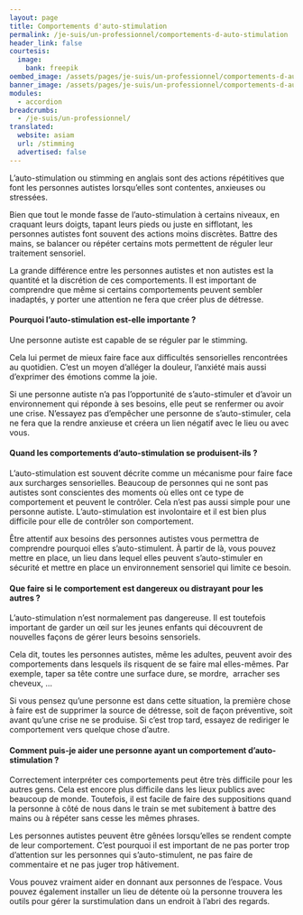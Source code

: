 ```yaml
---
layout: page
title: Comportements d'auto-stimulation
permalink: /je-suis/un-professionnel/comportements-d-auto-stimulation
header_link: false
courtesis:
  image:
    bank: freepik
oembed_image: /assets/pages/je-suis/un-professionnel/comportements-d-auto-stimulation/opengraph.jpg
banner_image: /assets/pages/je-suis/un-professionnel/comportements-d-auto-stimulation/banner.jpg
modules:
  - accordion
breadcrumbs:
  - /je-suis/un-professionnel/
translated:
  website: asiam
  url: /stimming
  advertised: false
---
```




L’auto-stimulation ou stimming en anglais sont des actions répétitives que font les personnes autistes lorsqu’elles sont contentes, anxieuses ou stressées.

Bien que tout le monde fasse de l’auto-stimulation à certains niveaux, en craquant leurs doigts, tapant leurs pieds ou juste en sifflotant, les personnes autistes font souvent des actions moins discrètes. Battre des mains, se balancer ou répéter certains mots permettent de réguler leur traitement sensoriel.

La grande différence entre les personnes autistes et non autistes est la quantité et la discrétion de ces comportements. Il est important de comprendre que même si certains comportements peuvent sembler inadaptés, y porter une attention ne fera que créer plus de détresse.



<amp-accordion animate expand-single-section disable-session-states>
 <section expanded>
  <h4><span></span>Pourquoi l’auto-stimulation est-elle importante&nbsp;?</h4>
  <div>

<p>Une personne autiste est capable de se réguler par le stimming.</p>

<p>Cela lui permet de mieux faire face aux difficultés sensorielles rencontrées au quotidien. C’est un moyen d’alléger la douleur, l’anxiété mais aussi d’exprimer des émotions comme la joie.</p>

<p>Si une personne autiste n’a pas l’opportunité de s’auto-stimuler et d’avoir un environnement qui réponde à ses besoins, elle peut se renfermer ou avoir une crise. N’essayez pas d’empêcher une personne de s’auto-stimuler, cela ne fera que la rendre anxieuse et créera un lien négatif avec le lieu ou avec vous.</p>
  </div>
 </section>
 <section>
  <h4><span></span>Quand les comportements d’auto-stimulation se produisent-ils&nbsp;?</h4>
  <div>
<p>L’auto-stimulation est souvent décrite comme un mécanisme pour faire face aux surcharges sensorielles. Beaucoup de personnes qui ne sont pas autistes sont conscientes des moments où elles ont ce type de comportement et peuvent le contrôler. Cela n’est pas aussi simple pour une personne autiste. L’auto-stimulation est involontaire et il est bien plus difficile pour elle de contrôler son comportement.</p>

<p>Être attentif aux besoins des personnes autistes vous permettra de comprendre pourquoi elles s’auto-stimulent. À partir de là, vous pouvez mettre en place, un lieu dans lequel elles peuvent s’auto-stimuler en sécurité et mettre en place un environnement sensoriel qui limite ce besoin.</p>
  </div>
 </section>
 <section>
  <h4><span></span>Que faire si le comportement est dangereux ou distrayant pour les autres&nbsp;?</h4>
  <div>
<p>L’auto-stimulation n’est normalement pas dangereuse. Il est toutefois important de garder un œil sur les jeunes enfants qui découvrent de nouvelles façons de gérer leurs besoins sensoriels.</p>

<p>Cela dit, toutes les personnes autistes, même les adultes, peuvent avoir des comportements dans lesquels ils risquent de se faire mal elles-mêmes. Par exemple, taper sa tête contre une surface dure, se mordre,  arracher ses cheveux, …</p>

<p>Si vous pensez qu’une personne est dans cette situation, la première chose à faire est de supprimer la source de détresse, soit de façon préventive, soit avant qu’une crise ne se produise. Si c’est trop tard, essayez de rediriger le comportement vers quelque chose d’autre.</p>
  </div>
 </section>
 <section>
  <h4><span></span>Comment puis-je aider une personne ayant un comportement d’auto-stimulation&nbsp;?</h4>
  <div>
<p>Correctement interpréter ces comportements peut être très difficile pour les autres gens. Cela est encore plus difficile dans les lieux publics avec beaucoup de monde. Toutefois, il est facile de faire des suppositions quand la personne à côté de nous dans le train se met subitement à battre des mains ou à répéter sans cesse les mêmes phrases.</p>

<p>Les personnes autistes peuvent être gênées lorsqu’elles se rendent compte de leur comportement. C’est pourquoi il est important de ne pas porter trop d’attention sur les personnes qui s’auto-stimulent, ne pas faire de commentaire et ne pas juger trop hâtivement.</p>

<p>Vous pouvez vraiment aider en donnant aux personnes de l’espace. Vous pouvez également installer un lieu de détente où la personne trouvera les outils pour gérer la surstimulation dans un endroit à l’abri des regards.</p>

  </div>
 </section>
</amp-accordion>

